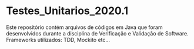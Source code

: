 # Testes_Unitarios_2020.1
Este repositório contém arquivos de códigos em Java que foram desenvolvidos durante a disciplina de Verificação e Validação de Software.
Frameworks utilizados: TDD, Mockito etc...
